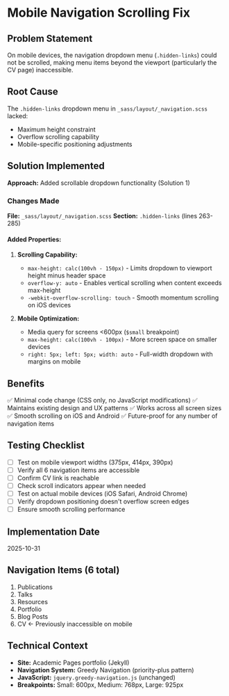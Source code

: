 # Mobile Navigation Scrolling Fix

## Problem Statement

On mobile devices, the navigation dropdown menu (`.hidden-links`) could not be scrolled, making menu items beyond the viewport (particularly the CV page) inaccessible.

## Root Cause

The `.hidden-links` dropdown menu in `_sass/layout/_navigation.scss` lacked:
- Maximum height constraint
- Overflow scrolling capability
- Mobile-specific positioning adjustments

## Solution Implemented

**Approach:** Added scrollable dropdown functionality (Solution 1)

### Changes Made

**File:** `_sass/layout/_navigation.scss`
**Section:** `.hidden-links` (lines 263-285)

#### Added Properties:

1. **Scrolling Capability:**
   - `max-height: calc(100vh - 150px)` - Limits dropdown to viewport height minus header space
   - `overflow-y: auto` - Enables vertical scrolling when content exceeds max-height
   - `-webkit-overflow-scrolling: touch` - Smooth momentum scrolling on iOS devices

2. **Mobile Optimization:**
   - Media query for screens <600px (`$small` breakpoint)
   - `max-height: calc(100vh - 100px)` - More screen space on smaller devices
   - `right: 5px; left: 5px; width: auto` - Full-width dropdown with margins on mobile

## Benefits

✅ Minimal code change (CSS only, no JavaScript modifications)
✅ Maintains existing design and UX patterns
✅ Works across all screen sizes
✅ Smooth scrolling on iOS and Android
✅ Future-proof for any number of navigation items

## Testing Checklist

- [ ] Test on mobile viewport widths (375px, 414px, 390px)
- [ ] Verify all 6 navigation items are accessible
- [ ] Confirm CV link is reachable
- [ ] Check scroll indicators appear when needed
- [ ] Test on actual mobile devices (iOS Safari, Android Chrome)
- [ ] Verify dropdown positioning doesn't overflow screen edges
- [ ] Ensure smooth scrolling performance

## Implementation Date

2025-10-31

## Navigation Items (6 total)

1. Publications
2. Talks
3. Resources
4. Portfolio
5. Blog Posts
6. CV ← Previously inaccessible on mobile

## Technical Context

- **Site:** Academic Pages portfolio (Jekyll)
- **Navigation System:** Greedy Navigation (priority-plus pattern)
- **JavaScript:** `jquery.greedy-navigation.js` (unchanged)
- **Breakpoints:** Small: 600px, Medium: 768px, Large: 925px
